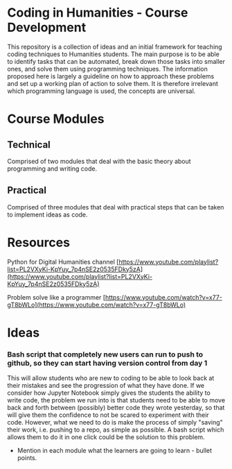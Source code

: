 # Coding in Humanities - Course Development

This repository is a collection of ideas and an initial framework for teaching coding techniques to Humanities students. The main purpose is to be able to identify tasks that can be automated, break down those tasks into smaller ones, and solve them using programming techniques. The information proposed here is largely a guideline on how to approach these problems and set up a working plan of action to solve them. It is therefore irrelevant which programming language is used, the concepts are universal.

# Course Modules
## Technical
Comprised of two modules that deal with the basic theory about programming and writing code.

## Practical
Comprised of three modules that deal with practical steps that can be taken to implement ideas as code.

# Resources

Python for Digital Humanities channel [https://www.youtube.com/playlist?list=PL2VXyKi-KpYuy_7p4nSE2z0535FDky5zA](https://www.youtube.com/playlist?list=PL2VXyKi-KpYuy_7p4nSE2z0535FDky5zA)

Problem solve like a programmer [https://www.youtube.com/watch?v=x77-gT8bWLo](https://www.youtube.com/watch?v=x77-gT8bWLo)

# Ideas
### Bash script that completely new users can run to push to github, so they can start having version control from day 1
This will allow students who are new to coding to be able to look back at their mistakes and see the progression of what they have done. If we consider how Jupyter Notebook simply gives the students the ability to write code, the problem we run into is that students need to be able to move back and forth between (possibly) better code they wrote yesterday, so that will give them the confidence to not be scared to experiment with their code. However, what we need to do is make the process of simply "saving" their work, i.e. pushing to a repo, as simple as possible. A bash script which allows them to do it in one click could be the solution to this problem.

 - Mention in each module what the learners are going to learn - bullet points.
